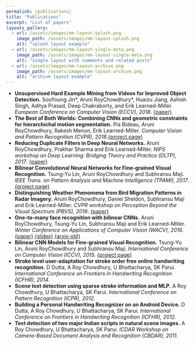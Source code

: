 ```yaml
---
permalink: /publications/
title: "Publications"
excerpt: "List of papers"
layouts_gallery:
  - url: /assets/images/mm-layout-splash.png
    image_path: /assets/images/mm-layout-splash.png
    alt: "splash layout example"
  - url: /assets/images/mm-layout-single-meta.png
    image_path: /assets/images/mm-layout-single-meta.png
    alt: "single layout with comments and related posts"
  - url: /assets/images/mm-layout-archive.png
    image_path: /assets/images/mm-layout-archive.png
    alt: "archive layout example"
---
```

* **Unsupervised Hard Example Mining from Videos for Improved Object Detection.** SouYoung Jin&ast;, Aruni RoyChowdhury&ast;, Huaizu Jiang, Ashish Singh, Aditya Prasad, Deep Chakraborty, and Erik Learned-Miller. *European Conference on Computer Vision (ECCV), 2018*. [{paper}](https://people.cs.umass.edu/~arunirc/downloads/pubs/unsup_video_eccv2018.pdf)
* **The Best of Both Worlds: Combining CNNs and geometric constraints for hierarchichal motion segmentation.** Pia Bideau, Aruni RoyChowdhury, Rakesh Menon, Erik Learned-Miller. *Computer Vision and Pattern Recognition (CVPR), 2018*.[{project page}](http://vis-www.cs.umass.edu/motionSegmentation/website_CVPR18/index.html)
* **Reducing Duplicate Filters in Deep Neural Networks.** Aruni RoyChowdhury, Prakhar Sharma and Erik Learned-Miller. *NIPS workshop on Deep Learning: Bridging Theory and Practice (DLTP), 2017*. [{paper}](http://people.cs.umass.edu/~arunirc/downloads/pubs/redundant_filter_dltp2017.pdf)
* **Bilinear Convolutional Neural Networks for Fine-grained Visual Recognition.** Tsung-Yu Lin, Aruni RoyChowdhury and Subhransu Maji. *IEEE Trans. on Pattern Analysis and Machine Intelligence (TPAMI), 2017*. [{project page}](http://vis-www.cs.umass.edu/bcnn/) 
* **Distinguishing Weather Phenomena from Bird Migration Patterns in Radar Imagery.** Aruni RoyChowdhury, Daniel Sheldon, Subhransu Maji and Erik Learned-Miller. *CVPR workshop on Perception Beyond the Visual Spectrum (PBVS), 2016*. [{paper}](http://people.cs.umass.edu/~arunirc/downloads/pubs/cnn_radar_pbvs16.pdf)
* **One-to-many face recognition with bilinear CNNs.** Aruni RoyChowdhury, Tsung-Yu Lin, Subhransu Maji and Erik Learned-Miller. *Winter Conference on Applications of Computer Vision (WACV), 2016.* [{paper}](http://people.cs.umass.edu/~arunirc/downloads/pubs/bcnn_face_wacv16.pdf) [{slides}](http://people.cs.umass.edu/~arunirc/downloads/pubs/bcnn_face_wacv16_slides.pdf) [{arxiv-old}](http://arxiv.org/abs/1506.01342) 
* **Bilinear CNN Models for Fine-grained Visual Recognition.** Tsung-Yu Lin, Aruni RoyChowdhury and Subhransu Maji. *International Conference on Computer Vision (ICCV), 2015.* [{project page}](http://vis-www.cs.umass.edu/bcnn/)
* **Stroke level user-adaptation for stroke order free online handwriting recognition.** D Dutta, A Roy Chowdhury, U Bhattacharya, SK Parui. *International Conference on Frontiers in Handwriting Recognition (ICFHR), 2014.*
* **Scene text detection using sparse stroke information and MLP.** A Roy Chowdhury, U Bhattacharya, SK Parui. *International Conference on Pattern Recognition (ICPR), 2012.*
* **Building a Personal Handwriting Recognizer on an Android Device.** D Dutta, A Roy Chowdhury, U Bhattacharya, SK Parui. *International Conference on Frontiers in Handwriting Recognition (ICFHR), 2012.*
* **Text detection of two major Indian scripts in natural scene images.** A Roy Chowdhury, U Bhattacharya, SK Parui. *ICDAR Workshop on Camera-Based Document Analysis and Recognition (CBDAR), 2011.* 

      

